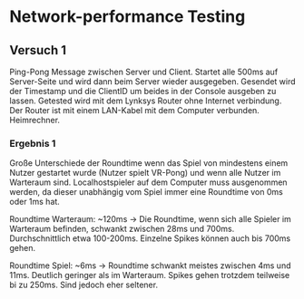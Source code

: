 # Network-performance Testing

## Versuch 1

Ping-Pong Message zwischen Server und Client. Startet alle 500ms auf Server-Seite und wird dann beim Server wieder ausgegeben. Gesendet wird der Timestamp und die ClientID um beides in der Console ausgeben zu lassen.
Getested wird mit dem Lynksys Router ohne Internet verbindung. Der Router ist mit einem LAN-Kabel mit dem Computer verbunden. Heimrechner.

### Ergebnis 1

Große Unterschiede der Roundtime wenn das Spiel von mindestens einem Nutzer gestartet wurde (Nutzer spielt VR-Pong) und wenn alle Nutzer im Warteraum sind.
Localhostspieler auf dem Computer muss ausgenommen werden, da dieser unabhängig vom Spiel immer eine Roundtime von 0ms oder 1ms hat.

Roundtime Warteraum: ~120ms
-> Die Roundtime, wenn sich alle Spieler im Warteraum befinden, schwankt zwischen 28ms und 700ms. Durchschnittlich etwa 100-200ms. Einzelne Spikes können auch bis 700ms gehen.

Roundtime Spiel: ~6ms
-> Roundtime schwankt meistes zwischen 4ms und 11ms. Deutlich geringer als im Warteraum. Spikes gehen trotzdem teilweise bi zu 250ms. Sind jedoch eher seltener.